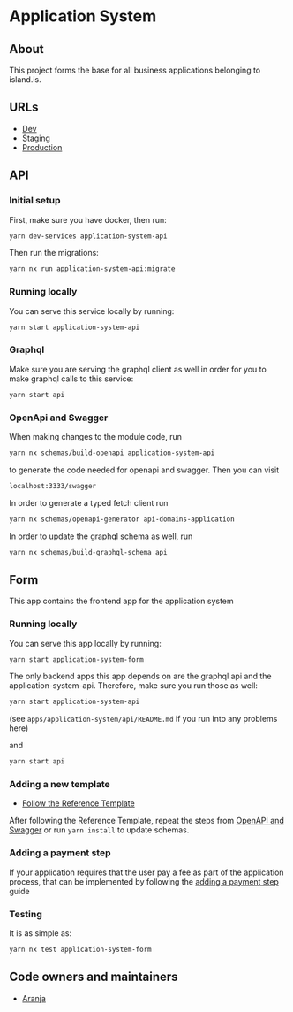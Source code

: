 # Application System

## About

This project forms the base for all business applications belonging to island.is.

## URLs

- [Dev](https://beta.dev01.devland.is/umsoknir/)
- [Staging](https://beta.staging01.devland.is/umsoknir/)
- [Production](https://island.is/umsoknir/)

## API

### Initial setup

First, make sure you have docker, then run:

```bash
yarn dev-services application-system-api
```

Then run the migrations:

```bash
yarn nx run application-system-api:migrate
```

### Running locally

You can serve this service locally by running:

```bash
yarn start application-system-api
```

### Graphql

Make sure you are serving the graphql client as well in order for you to make graphql calls to this service:

```bash
yarn start api
```

### OpenApi and Swagger

When making changes to the module code, run

```bash
yarn nx schemas/build-openapi application-system-api
```

to generate the code needed for openapi and swagger. Then you can visit

```bash
localhost:3333/swagger
```

In order to generate a typed fetch client run

```bash
yarn nx schemas/openapi-generator api-domains-application
```

In order to update the graphql schema as well, run

```bash
yarn nx schemas/build-graphql-schema api
```

## Form

This app contains the frontend app for the application system

### Running locally

You can serve this app locally by running:

```bash
yarn start application-system-form
```

The only backend apps this app depends on are the graphql api and the application-system-api. Therefore, make sure you run those as well:

```bash
yarn start application-system-api
```

(see `apps/application-system/api/README.md` if you run into any problems here)

and

```bash
yarn start api
```

### Adding a new template

- [Follow the Reference Template](https://github.com/island-is/island.is/tree/main/libs/application/templates/reference-template)

After following the Reference Template, repeat the steps from [OpenAPI and Swagger](https://github.com/island-is/island.is/tree/main/apps/application-system#openapi-and-swagger) or run `yarn install` to update schemas.

### Adding a payment step

If your application requires that the user pay a fee as part of the application process,
that can be implemented by following the
[adding a payment step](../../handbook/misc/application-payment-guide.md) guide

### Testing

It is as simple as:

```bash
yarn nx test application-system-form
```

## Code owners and maintainers

- [Aranja](https://github.com/orgs/island-is/teams/aranja/members)
